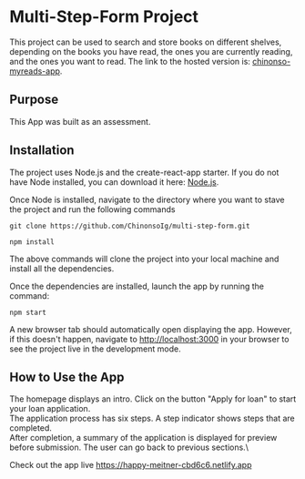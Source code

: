 # Multi-Step-Form Project
This project can be used to search and store books on different shelves, depending on the books you have read, the ones you are currently reading, and the ones you want to read.
The link to the hosted version is: [chinonso-myreads-app](https://chinonso-myreads-app.netlify.app).

## Purpose
This App was built as an assessment.

## Installation
The project uses Node.js and the create-react-app starter. If you do not have Node installed, you can download it here: [Node.js](https://nodejs.org/en/download/).

Once Node is installed, navigate to the directory where you want to stave the project and run the following commands

```
git clone https://github.com/ChinonsoIg/multi-step-form.git

npm install
```
The above commands will clone the project into your local machine and install all the dependencies.

Once the dependencies are installed, launch the app by running the command:

```
npm start
```
A new browser tab should automatically open displaying the app. However, if this doesn't happen, navigate to [http://localhost:3000](http://localhost:3000) in your browser to see the project live in the development mode.

## How to Use the App
The homepage displays an intro. Click on the button "Apply for loan" to start your loan application.\
The application process has six steps. A step indicator shows steps that are completed.\
After completion, a summary of the application is displayed for preview before submission. The user can go back to previous sections.\

Check out the app live https://happy-meitner-cbd6c6.netlify.app

